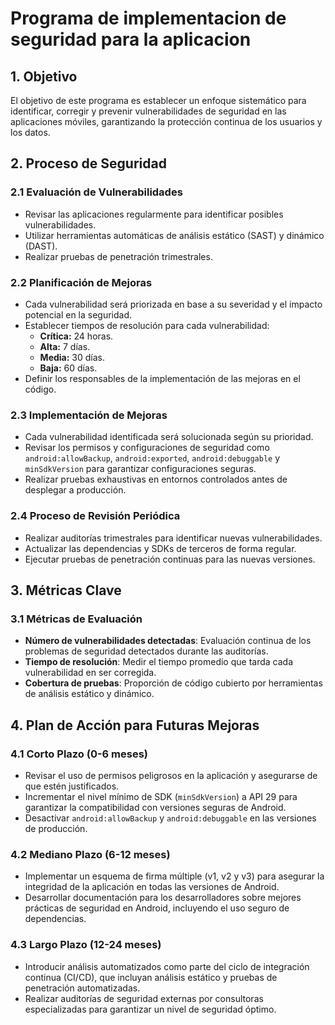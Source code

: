 # Programa de implementacion de seguridad para la aplicacion

## 1. Objetivo
El objetivo de este programa es establecer un enfoque sistemático para identificar, corregir y prevenir vulnerabilidades de seguridad en las aplicaciones móviles, garantizando la protección continua de los usuarios y los datos.

## 2. Proceso de Seguridad

### 2.1 Evaluación de Vulnerabilidades
- Revisar las aplicaciones regularmente para identificar posibles vulnerabilidades.
- Utilizar herramientas automáticas de análisis estático (SAST) y dinámico (DAST).
- Realizar pruebas de penetración trimestrales.

### 2.2 Planificación de Mejoras
- Cada vulnerabilidad será priorizada en base a su severidad y el impacto potencial en la seguridad.
- Establecer tiempos de resolución para cada vulnerabilidad: 
  - **Crítica:** 24 horas.
  - **Alta:** 7 días.
  - **Media:** 30 días.
  - **Baja:** 60 días.
- Definir los responsables de la implementación de las mejoras en el código.

### 2.3 Implementación de Mejoras
- Cada vulnerabilidad identificada será solucionada según su prioridad.
- Revisar los permisos y configuraciones de seguridad como `android:allowBackup`, `android:exported`, `android:debuggable` y `minSdkVersion` para garantizar configuraciones seguras.
- Realizar pruebas exhaustivas en entornos controlados antes de desplegar a producción.

### 2.4 Proceso de Revisión Periódica
- Realizar auditorías trimestrales para identificar nuevas vulnerabilidades.
- Actualizar las dependencias y SDKs de terceros de forma regular.
- Ejecutar pruebas de penetración continuas para las nuevas versiones.

## 3. Métricas Clave

### 3.1 Métricas de Evaluación
- **Número de vulnerabilidades detectadas**: Evaluación continua de los problemas de seguridad detectados durante las auditorías.
- **Tiempo de resolución**: Medir el tiempo promedio que tarda cada vulnerabilidad en ser corregida.
- **Cobertura de pruebas**: Proporción de código cubierto por herramientas de análisis estático y dinámico.

## 4. Plan de Acción para Futuras Mejoras

### 4.1 Corto Plazo (0-6 meses)
- Revisar el uso de permisos peligrosos en la aplicación y asegurarse de que estén justificados.
- Incrementar el nivel mínimo de SDK (`minSdkVersion`) a API 29 para garantizar la compatibilidad con versiones seguras de Android.
- Desactivar `android:allowBackup` y `android:debuggable` en las versiones de producción.

### 4.2 Mediano Plazo (6-12 meses)
- Implementar un esquema de firma múltiple (v1, v2 y v3) para asegurar la integridad de la aplicación en todas las versiones de Android.
- Desarrollar documentación para los desarrolladores sobre mejores prácticas de seguridad en Android, incluyendo el uso seguro de dependencias.

### 4.3 Largo Plazo (12-24 meses)
- Introducir análisis automatizados como parte del ciclo de integración continua (CI/CD), que incluyan análisis estático y pruebas de penetración automatizadas.
- Realizar auditorías de seguridad externas por consultoras especializadas para garantizar un nivel de seguridad óptimo.

